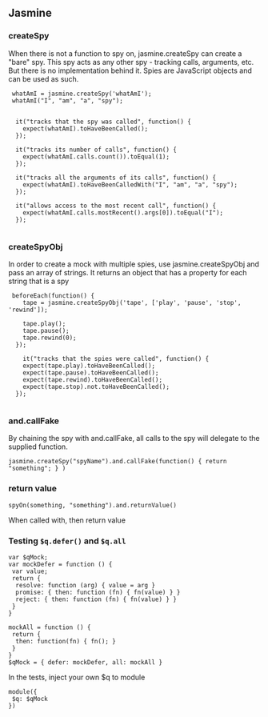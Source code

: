 ## Jasmine


### createSpy
When there is not a function to spy on, jasmine.createSpy can create a "bare" spy. This spy acts as any other spy - tracking calls, arguments, etc. But there is no implementation behind it. Spies are JavaScript objects and can be used as such.
```
 whatAmI = jasmine.createSpy('whatAmI');
 whatAmI("I", "am", "a", "spy");
 
 
  it("tracks that the spy was called", function() {
    expect(whatAmI).toHaveBeenCalled();
  });

  it("tracks its number of calls", function() {
    expect(whatAmI.calls.count()).toEqual(1);
  });

  it("tracks all the arguments of its calls", function() {
    expect(whatAmI).toHaveBeenCalledWith("I", "am", "a", "spy");
  });

  it("allows access to the most recent call", function() {
    expect(whatAmI.calls.mostRecent().args[0]).toEqual("I");
  });
  
```

### createSpyObj
In order to create a mock with multiple spies, use jasmine.createSpyObj and pass an array of strings. It returns an object that has a property for each string that is a spy

```
 beforeEach(function() {
    tape = jasmine.createSpyObj('tape', ['play', 'pause', 'stop', 'rewind']);

    tape.play();
    tape.pause();
    tape.rewind(0);
  });
  
    it("tracks that the spies were called", function() {
    expect(tape.play).toHaveBeenCalled();
    expect(tape.pause).toHaveBeenCalled();
    expect(tape.rewind).toHaveBeenCalled();
    expect(tape.stop).not.toHaveBeenCalled();
  });
  
```
### and.callFake

By chaining the spy with and.callFake, all calls to the spy will delegate to the supplied function.
```
jasmine.createSpy("spyName").and.callFake(function() { return "something"; } ) 
```
### return value
```
spyOn(something, "something").and.returnValue()
```
When called with, then return value

### Testing `$q.defer()` and `$q.all`

```
var $qMock;
var mockDefer = function () {
 var value;
 return {
  resolve: function (arg) { value = arg }
  promise: { then: function (fn) { fn(value) } } 
  reject: { then: function (fn) { fn(value) } } 
 }
}

mockAll = function () {
 return {
  then: function(fn) { fn(); } 
 }
}
$qMock = { defer: mockDefer, all: mockAll }  
```
In the tests, inject your own $q to module
```
module({ 
 $q: $qMock
})
```



